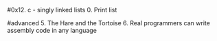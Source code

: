 #0x12. c - singly linked lists
0. Print list

#advanced
5. The Hare and the Tortoise
6. Real programmers can write assembly code in any language
